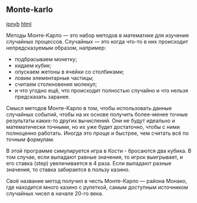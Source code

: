 ## Monte-karlo
[ipnyb](https://github.com/alsuhow/Portfolio/blob/main/MonteKarlo/MonteKarlo.ipynb) [html](https://github.com/alsuhow/Portfolio/blob/main/MonteKarlo/MonteKarlo.html)

Методы Монте-Карло — это набор методов в математике для изучения случайных процессов. Случайных — это когда что-то в них происходит непредсказуемым образом, например:

- подбрасываем монетку;
- кидаем кубик;
- опускаем жетоны в ячейки со столбиками;
- ловим элементарные частицы;
- считаем столкновения молекул;
- и что угодно ещё, что происходит полностью случайно и что нельзя предсказать заранее.

Смысл методов Монте-Карло в том, чтобы использовать данные случайных событий, чтобы на их основе получить более-менее точные результаты каких-то других вычислений.
Они не будут идеально и математически точными, но их уже будет достаточно, чтобы с ними полноценно работать.
Иногда это проще и быстрее, чем считать всё по точным формулам.

В этой программе симулируется игра в Кости - бросаются два кубика. В том случае, если выпадают равные значения, то игрок выигрывает, и его ставка (step) увеличивается в 4 раза. Если выпадают разные
значения, то ставка забирается в пользу казино.

Своё название метод получил в честь Монте-Карло — района Монако, где находится много казино с рулеткой, самым доступным источником случайных чисел в начале 20-го века.
